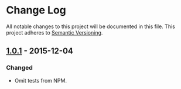 # Change Log

All notable changes to this project will be documented in this file.
This project adheres to [Semantic Versioning](http://semver.org/).

## [1.0.1] - 2015-12-04

### Changed

- Omit tests from NPM.

[1.0.1]: https://github.com/resin-io/resin-config-json/compare/v1.0.0...v1.0.1
